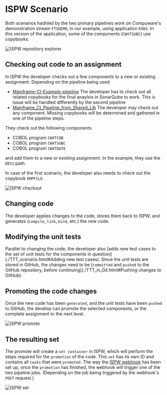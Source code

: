 # <a id="ISPW Scenario"></a> ISPW Scenario
Both scenarios hadnled by the two primary pipelines work on Compuware's demonstration stream `FTSDEMO`, in our example, using application `RXN3`. In this version of the application, some of the components (`CWXTSUBC`) use copybooks.

![ISPW repository explorer]()

## <a id="Checking out code to an assignment"></a> Checking out code to an assignment
In ISPW the developer checks out a few components to a new or existing assignment. Depending on the pipeline being used 
- [Mainframe-CI-Example-pipeline](./Mainframe-CI-Example-pipeline.html)
The developer has to check out all related copybooks for the final anaylsis in SonarQube to work. This is issue will be handled differently by the second pipeline
- [Mainframe_CI_Pipeline_from_Shared_Lib](./Mainframe_CI_Pipeline_from_Shared_Lib.html)
The developer may check out any component. Missing copybooks will be determined and gathered in one of the pipeline steps.

They check out the following components
- COBOL program `CWXTCOB`
- COBOL program `CWXTSUBC`
- COBOL program `CWXTDATE`

and add them to a new or existing assignment. In the example, they use the `DEV1` path.

In case of the first scenario, the developer also needs to check out the copybook `EMPFILE`.

![ISPW checkout]()

## <a id="Changing code"></a> Changing code
The developer applies changes to the code, stores them back to ISPW, and generates (`compile`, `link`, `bind`, etc.) the new code.

## <a id="Modifying the unit tests"></a> Modifying the unit tests
Parallel to changing the code, the developer also [adds new test cases to the set of unit tests for the components in question](./TTT_scenario.html#Adding new test cases). Since the unit tests are stored in GitHub, the changes need to be [`committed` and `pushed` to the GitHub repository, before continuing](./TTT_in_Git.html#Pushing changes to GitHub).

## <a id="Promoting the code changes"></a> Promoting the code changes
Once the new code has been `generated`, and the unit tests have been `pushed` to GitHub, the develop can promote the selected components, or the complete assignment to the next level.

![ISPW promote]()

## <a id="The resulting set"></a> The resulting set
The promote will create a `set container` in ISPW, which will perform the steps required for the `promotion` of the code. This `set` has its own ID and contains all `tasks` that were `promoted`. The way the [ISPW webhook](../tool_configuration/webhook_setup.html) has been set up, once the `promotion` has finished, the webhook will trigger one of the two pipeline jobs. (Depending on the job being triggered by the webhook's `POST` request.)

![ISPW set]()